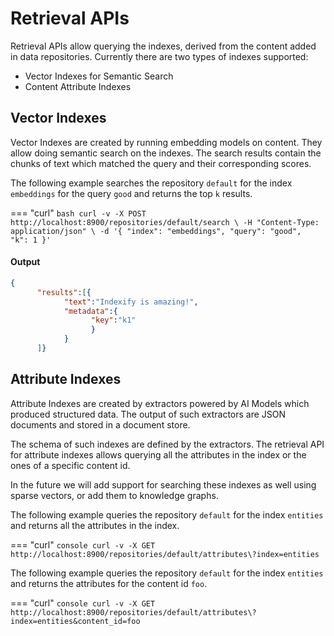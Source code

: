 # Retrieval APIs

Retrieval APIs allow querying the indexes, derived from the content added in data repositories. Currently there are two types of indexes supported:

- Vector Indexes for Semantic Search 
- Content Attribute Indexes

## Vector Indexes

Vector Indexes are created by running embedding models on content. They allow doing semantic search on the indexes. The search results contain the chunks of text which matched the query and their corresponding scores.

The following example searches the repository `default` for the index `embeddings` for the query `good` and returns the top `k` results.

=== "curl"
      ``` bash
      curl -v -X POST http://localhost:8900/repositories/default/search \
      -H "Content-Type: application/json" \
      -d '{
            "index": "embeddings",
            "query": "good", 
            "k": 1
      }'
      ```

#### Output 
``` json
{
      "results":[{
            "text":"Indexify is amazing!",
            "metadata":{
                  "key":"k1"
                  }
            }
      ]}
```

## Attribute Indexes
Attribute Indexes are created by extractors powered by AI Models which produced structured data. The output of such extractors are JSON documents and stored in a document store. 

The schema of such indexes are defined by the extractors. The retrieval API for attribute indexes allows querying all the attributes in the index or the ones of a specific content id. 

In the future we will add support for searching these indexes as well using sparse vectors, or add them to knowledge graphs.

The following example queries the repository `default` for the index `entities` and returns all the attributes in the index.

=== "curl"
      ``` console
      curl -v -X GET http://localhost:8900/repositories/default/attributes\?index=entities
      ```

The following example queries the repository `default` for the index `entities` and returns the attributes for the content id `foo`.

=== "curl"
      ``` console
      curl -v -X GET http://localhost:8900/repositories/default/attributes\?index=entities&content_id=foo
      ```